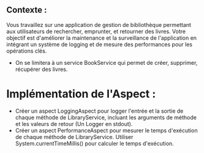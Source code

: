 ## Contexte :
Vous travaillez sur une application de gestion de bibliothèque permettant aux utilisateurs de rechercher, emprunter, et retourner des livres.
Votre objectif est d'améliorer la maintenance et la surveillance de l'application en intégrant un système de logging et de mesure des performances pour les opérations clés.

- On se limitera à un service BookService qui permet de créer, supprimer, récupérer des livres.

# Implémentation de l'Aspect :

- Créer un aspect LoggingAspect pour logger l'entrée et la sortie de chaque méthode de LibraryService, incluant les arguments de méthode et les valeurs de retour (Un Logger en stdout).
- Créer un aspect PerformanceAspect pour mesurer le temps d'exécution de chaque méthode de LibraryService. Utiliser System.currentTimeMillis() pour calculer le temps d'exécution.




